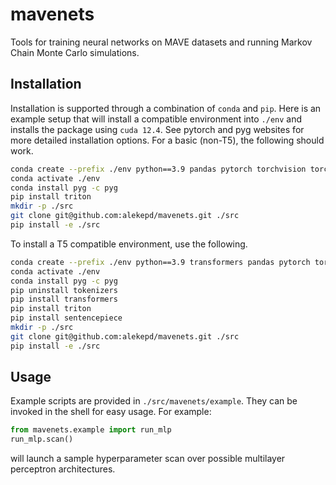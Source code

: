 # mavenets

Tools for training neural networks on MAVE datasets and running Markov Chain Monte Carlo simulations.

## Installation

Installation is supported through a combination of `conda` and `pip`. Here is an example setup that will 
install a compatible environment into `./env` and installs the package using `cuda 12.4`. See pytorch
and pyg websites for more detailed installation options. For a basic (non-T5), the following should work.

```bash
conda create --prefix ./env python==3.9 pandas pytorch torchvision torchaudio pytorch-cuda=12.4 torch-scatter einops mdtraj numpy -c pytorch -c nvidia -c conda-forge
conda activate ./env
conda install pyg -c pyg
pip install triton
mkdir -p ./src
git clone git@github.com:alekepd/mavenets.git ./src
pip install -e ./src
```

To install a T5 compatible environment, use the following.

```bash
conda create --prefix ./env python==3.9 transformers pandas pytorch torchvision torchaudio pytorch-cuda=12.4 torch-scatter einops mdtraj numpy -c huggingface -c pytorch -c nvidia -c conda-forge
conda activate ./env
conda install pyg -c pyg
pip uninstall tokenizers
pip install transformers
pip install triton
pip install sentencepiece
mkdir -p ./src
git clone git@github.com:alekepd/mavenets.git ./src
pip install -e ./src
```

## Usage

Example scripts are provided in `./src/mavenets/example`. They can be invoked in the shell for
easy usage. For example:
```python
from mavenets.example import run_mlp
run_mlp.scan()
```
will launch a sample hyperparameter scan over possible multilayer perceptron architectures.
